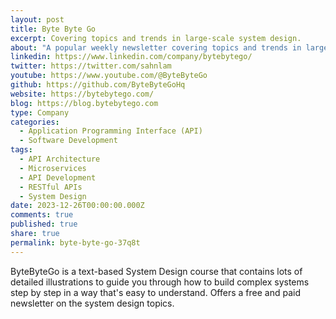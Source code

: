 ```yaml
---
layout: post
title: Byte Byte Go
excerpt: Covering topics and trends in large-scale system design.
about: "A popular weekly newsletter covering topics and trends in large-scale system design, from the authors of the best-selling System Design Interview series.&newline;&newline;"
linkedin: https://www.linkedin.com/company/bytebytego/
twitter: https://twitter.com/sahnlam
youtube: https://www.youtube.com/@ByteByteGo
github: https://github.com/ByteByteGoHq
website: https://bytebytego.com/
blog: https://blog.bytebytego.com
type: Company
categories:
  - Application Programming Interface (API)
  - Software Development
tags:
  - API Architecture
  - Microservices
  - API Development
  - RESTful APIs
  - System Design
date: 2023-12-26T00:00:00.000Z
comments: true
published: true
share: true
permalink: byte-byte-go-37q8t
---
```

ByteByteGo is a text-based System Design course that contains lots of detailed illustrations to guide you through how to build complex systems step by step in a way that's easy to understand. Offers a free and paid newsletter on the system design topics.

